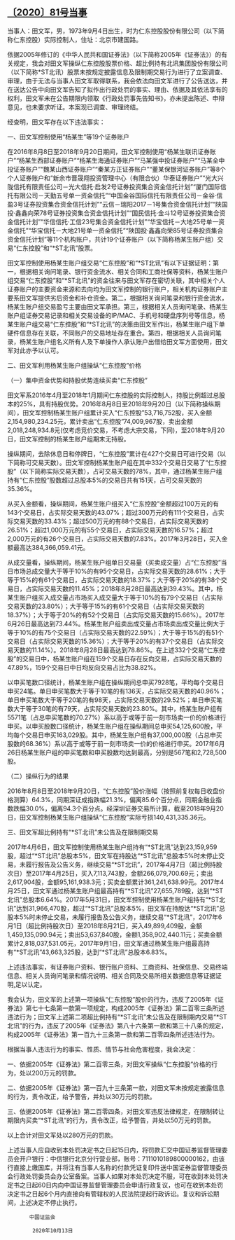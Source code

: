## [〔2020〕81号当事](http://www.csrc.gov.cn/pub/zjhpublic/G00306212/202012/t20201214_388158.htm)



当事人：田文军，男，1973年9月4日出生，时为仁东控股股份有限公司（以下简称仁东控股）实际控制人，住址：北京市建国路。



依据2005年修订的《中华人民共和国证券法》（以下简称2005年《证券法》）的有关规定，我会对田文军操纵仁东控股股票价格、超比例持有北讯集团股份有限公司（以下简称*ST北讯）股票未按规定披露信息及限制期交易行为进行了立案调查、审理，由于无法与当事人田文军取得联系，我会依法向田文军进行了公告送达，并在送达公告中向田文军告知了拟作出行政处罚的事实、理由、依据及其依法享有的权利，田文军未在公告期限内领取《行政处罚事先告知书》，亦未提出陈述、申辩意见，也未要求听证。本案现已调查、审理终结。



经查明，田文军存在以下违法事实：



一、田文军控制使用“杨某生”等19个证券账户

在2016年8月8日至2018年9月20日期间，田文军控制使用“杨某生联讯证券账户”“杨某生西部证券账户”“杨某生海通证券账户”“马某强中投证券账户”“马某全中投证券账户”“魏某山西证券账户”“秦某方正证券账户”“董某保银河证券账户”等8个个人证券账户和“新余市晋晟翔投资管理中心（有限合伙）华泰证券账户”“光大兴陇信托有限责任公司－光大信托·启发2号证券投资集合资金信托计划”“厦门国际信托有限公司－天勤五号单一资金信托”“中国金谷国际信托有限责任公司－金谷·信盈3号证券投资集合资金信托计划”“云信－瑞阳2017－1号集合资金信托计划”“陕国投·鑫鑫向荣78号证券投资集合资金信托计划”“国民信托·金斗12号证券投资集合资金信托计划”“华信信托·工信23号集合资金信托计划”“华宝信托－大地25号单一资金信托”“华宝信托－大地21号单一资金信托”“陕国投·鑫鑫向荣85号证券投资集合资金信托计划”等11个机构账户，共计19个证券账户（以下简称杨某生账户组）交易“仁东控股”和“*ST北讯”股票。



田文军控制使用杨某生账户组交易“仁东控股”和“*ST北讯”有以下证据证明：第一，根据相关询问笔录、银行资金流水、相关合同和工商社保等资料，杨某生账户组交易“仁东控股”和“*ST北讯”的资金往来与田文军存在密切关联，其中相关个人证券账户的主要资金来源和去向均为田文军控制的银行账户，相关机构证券账户主要系田文军提供劣后资金和补仓资金。第二，根据相关询问笔录和银行资金流水，杨某生账户组交易盈亏主要由田文军承担。第三，根据相关人员询问笔录、杨某生账户组证券交易记录和相关交易设备的IP/MAC、手机号和硬盘序列号等信息，杨某生账户组交易“仁东控股”和“*ST北讯”的决策由田文军作出，杨某生账户组下单硬件信息存在关联，不同账户的交易地址存在重合。第四，根据相关人员询问笔录，杨某生账户组名义所有人及下单操作人承认账户出借给田文军方面使用，田文军对此亦予以认可。



二、田文军利用杨某生账户组操纵“仁东控股”价格

（一）集中资金优势和持股优势连续买卖“仁东控股”

田文军系2016年4月至2018年1月期间仁东控股的实际控制人，持股比例超过总股本的25%，具有持股优势。2016年8月8日至2018年9月20日（以下简称操纵期间），田文军控制杨某生账户组累计买入“仁东控股”53,716,752股，买入金额2,154,980,234.25元，累计卖出“仁东控股”74,009,967股，卖出金额2,018,248,934.8元(仅考虑竞价交易，不考虑大宗交易，下同)，至2018年9月20日，田文军控制的杨某生账户组期末无持股。

操纵期间，去除休息日和停牌日，“仁东控股”累计在427个交易日可进行交易（以下简称可交易天数）。田文军控制杨某生账户组在其中332个交易日交易了“仁东控股”（以下简称实际交易天数），占可交易天数的78%，其中，通过杨某生账户组持有“仁东控股”股数超过总股本5%的交易日共有151天，占可交易天数的35.36%。



从买入金额看，操纵期间，杨某生账户组买入“仁东控股”金额超过100万元的有143个交易日，占实际交易天数的43.07%；超过300万元的有111个交易日，占实际交易天数的33.43%；超过500万元的有88个交易日，占实际交易天数的26.51%；超过1,000万元的有55个交易日，占实际交易天数的16.57%；超过2,000万元的有26个交易日，占实际交易天数的7.83%。2017年3月28日，买入金额最高达384,366,059.41元。



从成交量看，操纵期间，杨某生账户组单日交易量（买卖成交量）占“仁东控股”当日市场总成交量大于等于10%的有95个交易日，占实际交易天数的28.61%；大于等于15%的有61个交易日，占实际交易天数的18.37%；大于等于20%的有38个交易日，占实际交易天数的11.45%；2018年8月28日最高达到39.43%。其中，杨某生账户组买入成交量占市场买入成交量大于等于10%的有79个交易日（占实际交易天数的23.80%）；大于等于15%的有61个交易日（占实际交易天数的18.37%）；大于等于20%的有52个交易日（占实际交易天数的15.66%）。2017年6月26日最高达到73.44%。杨某生账户组卖出成交量占市场卖出成交量比例大于等于10%的有75个交易日（占实际交易天数的22.59%）；大于等于15%的有51个交易日（占实际交易天数的15.36%）；大于等于20%的有37个交易日（占实际交易天数的11.14%）。2018年8月28日最高达到78.86%。在上述332个交易“仁东控股”的交易日中，杨某生账户组在159个交易日存在反向交易，占实际交易天数的47.89%，159个交易日中日均反向交易占比为38.82%。

以申买笔数口径统计，杨某生账户组在操纵期间总申买7928笔，平均每个交易日申买24笔。单日申买笔数大于等于10笔的有136天，占实际交易天数的40.96%；单日申买笔数大于等于20笔的有98天，占实际交易天数的29.52%；单日申买笔数大于等于30笔的有79天，占实际交易天数的23.80%。其中，杨某生账户组有5571笔（占总申买笔数的70.27%）系以高于或等于前一刻市场卖一价的价格进行申买。以申买股数口径统计，杨某生账户组在操纵期间总申买54,125,600股，平均每个交易日申买163,029股。其中，杨某生账户组有37,000,000股（占总申买股数的68.36%）系以高于或等于前一刻市场卖一价的价格进行申买。2017年6月26日杨某生账户组的申买笔数和申买股数均达到最高，分别是567笔和2,728,500股。

（二）操纵行为的结果

2016年8月8日至2018年9月20日，“仁东控股”股价涨幅（按照前复权每日收盘价格测算）64.3%，同期深证成指跌幅21.3%，偏离85.6个百分点，同期金融业指数跌幅30.0%，偏离94.3个百分点。经深圳证券交易所计算，截至2018年9月20日，田文军控制杨某生账户组操纵“仁东控股”实际亏损140,431,335.36元。



三、田文军超比例持有“*ST北讯”未公告及在限制期交易

2017年4月6日，田文军控制使用杨某生账户组持有“*ST北讯”达到23,159,959股，超过“*ST北讯”总股本5%，田文军在持股达“*ST北讯”总股本5%时未停止交易，未履行报告及公告义务，继续交易“*ST北讯”，2017年4月7日（超比例持股次日）至2017年4月25日，买入7,113,743股，金额266,079,700.69元；卖出2,617,904股，金额95,161,938.3元；买卖金额累计361,241,638.99元。2017年4月25日，田文军通过杨某生账户组最高持有“*ST北讯”27,655,789股，达到“*ST北讯”总股本6.64%。2017年5月31日，田文军控制使用杨某生账户组持有“*ST北讯”达到31,966,470股，超过“*ST北讯”总股本5%，田文军在持股达“*ST北讯”总股本5%时未停止交易，未履行报告及公告义务，继续交易“*ST北讯”，2017年6月1日（超比例持股次日）至2018年8月21日，买入49,899,409股，金额1,459,135,090.94元；卖出53,637,840股，金额1,358,902,440.11元；买卖金额累计2,818,037,531.05元，2017年9月1日，田文军通过杨某生账户组最高持有“*ST北讯”43,663,325股，达到“*ST北讯”总股本6.83%。

上述违法事实，有证券账户资料、银行账户资料、工商资料、社保信息、交易终端信息、相关人员询问笔录和情况说明、相关合同及交易所相关数据信息等证据证明,足以认定。

我会认为，田文军的上述第一项操纵“仁东控股”股价的行为，违反了2005年《证券法》第七十七条第一款第一项规定，构成2005年《证券法》第二百零三条所述违法行为；田文军上述第二项超比例持有“*ST北讯”未公告及在限制期内交易“*ST北讯”的行为，违反了2005年《证券法》第八十六条第一款和第三十八条的规定，构成2005年《证券法》第一百九十三条第一款和第二百零四条所述违法行为。

根据当事人违法行为的事实、性质、情节与社会危害程度，我会决定：

一、依据2005年《证券法》第二百零三条，对田文军操纵“仁东控股”价格的行为，处以200万元的罚款。

二、依据2005年《证券法》第一百九十三条第一款，对田文军未按规定披露信息的行为，责令改正，给予警告，并处以30万元的罚款。

三、依据2005年《证券法》第二百零四条，对田文军违反法律规定，在限制转让期限内买卖“*ST北讯”的行为，责令改正，给予警告，并处以50万元的罚款。

以上合计对田文军处以280万元的罚款。

上述当事人应自收到本处罚决定书之日起15日内，将罚款汇交中国证券监督管理委员会开户银行：中信银行北京分行营业部，账号：7111010189800000162，由该行直接上缴国库，并将注有当事人名称的付款凭证复印件送中国证券监督管理委员会行政处罚委员会办公室备案。当事人如果对本处罚决定不服，可在收到本处罚决定书之日起60日内向中国证券监督管理委员会申请行政复议，也可在收到本处罚决定书之日起6个月内直接向有管辖权的人民法院提起行政诉讼。复议和诉讼期间，上述决定不停止执行。

           中国证监会 

            2020年10月13日